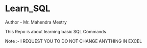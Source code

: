 # Learn_SQL

Author - Mr. Mahendra Mestry

This Repo is about learning basic SQL Commands

Note :-  I REQUEST YOU TO DO NOT CHANGE ANYTHING IN EXCEL
